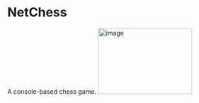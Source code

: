 # NetChess
A console-based chess game.
<img width="212" height="148" alt="image" src="https://github.com/user-attachments/assets/7292d05b-0ba8-4ad2-8204-70bf13830e7f" />
